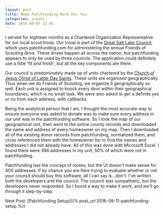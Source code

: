 ```yaml
---
layout: post
title: Make Patchfunding Work For You
categories: scouts
date: 2016-08-07 12:45
---
```

I served for eighteen months as a Chartered Organization Representative for our local scout troop. Our troop is part of the [Great Salt Lake Council](https://www.saltlakescouts.org/), which uses patchfunding.com for administering the annual Friends of Scouting drive. These drives happen all across the nation, but patchfunding appears to only be used by three councils. The application could definitely use a little 'fit and finish', but all the key components are there.

Our council is predominately made up of units chartered by the [Church of Jesus Christ of Latter Day Saints](https://scouting.lds.org). These units are organized geographically. Thus when we do Friends of Scouting, we organize it geographically as well. Each unit is assigned to knock every door within their geographical boundaries, which is no small task. We were also asked to get a definite yes or no from each address, with callbacks.

Being the analytical person that I am, I thought the most accurate way to ensure everyone was asked to donate was to make sure every address in our unit was in the patchfunding software. So I took the map of our geographical unit, then went to the online county records and downloaded the name and address of every homeowner on my map. Then I downloaded all of the existing donor records from patchfunding, normalized them, and cross referenced them with the homeowner list to find the names and addresses I did not already have. All of this was done with Microsoft Excel. I found there were 398 addresses in my unit, 50% of which were not in patchfunding.

Patchfunding has the concept of routes, but the UI doesn't make sense for 400 addresses. If by chance you are here trying to evaluate whether or not your council should buy this software, all I can say is...don't. I've written both the developers and the council. The council was sympathetic, but the developers never responded. So I found a way to make it work, and we'll go through it step-by-step.

Next Post: [Patchfunding Setup]({% post_url 2016-08-11-patchfunding-setup %})
